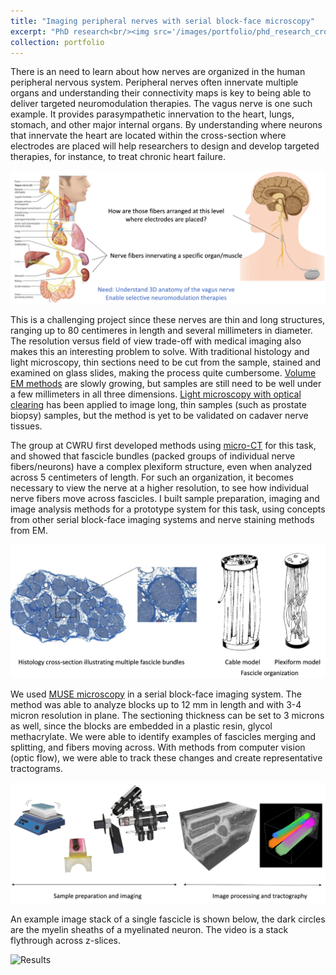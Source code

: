 ```yaml
---
title: "Imaging peripheral nerves with serial block-face microscopy"
excerpt: "PhD research<br/><img src='/images/portfolio/phd_research_crop.png' height='400'>"
collection: portfolio
---
```


There is an need to learn about how nerves are organized in the human peripheral nervous system. Peripheral nerves often innervate multiple organs and understanding their connectivity maps is key to being able to deliver targeted neuromodulation therapies. The vagus nerve is one such example. It provides parasympathetic innervation to the heart, lungs, stomach, and other major internal organs. By understanding where neurons that innervate the heart are located within the cross-section where electrodes are placed will help researchers to design and develop targeted therapies, for instance, to treat chronic heart failure.

![Motivation](/images/portfolio/phd_research_1.png)

This is a challenging project since these nerves are thin and long structures, ranging up to 80 centimeres in length and several millimeters in diameter. The resolution versus field of view trade-off with medical imaging also makes this an interesting problem to solve. With traditional histology and light microscopy, thin sections need to be cut from the sample, stained and examined on glass slides, making the process quite cumbersome. [Volume EM methods](https://doi.org/10.1038/s41592-023-01861-8) are slowly growing, but samples are still need to be well under a few millimeters in all three dimensions. [Light microscopy with optical clearing](https://doi.org/10.5858%2Farpa.2018-0466-OA) has been applied to image long, thin samples (such as prostate biopsy) samples, but the method is yet to be validated on cadaver nerve tissues. 

The group at CWRU first developed methods using [micro-CT](https://doi.org/10.1088/1741-2552/ac9643) for this task, and showed that fascicle bundles (packed groups of individual nerve fibers/neurons) have a complex plexiform structure, even when analyzed across 5 centimeters of length. For such an organization, it becomes necessary to view the nerve at a higher resolution, to see how individual nerve fibers move across fascicles. I built sample preparation, imaging and image analysis methods for a prototype system for this task, using concepts from other serial block-face imaging systems and nerve staining methods from EM.

![Histology and fascicle organization](/images/portfolio/phd_research_2.png)

We used [MUSE microscopy](https://doi.org/10.1038/s41551-017-0165-y) in a serial block-face imaging system. The method was able to analyze blocks up to 12 mm in length and with 3-4 micron resolution in plane. The sectioning thickness can be set to 3 microns as well, since the blocks are embedded in a plastic resin, glycol methacrylate. We were able to identify examples of fascicles merging and splitting, and fibers moving across. With methods from computer vision (optic flow), we were able to track these changes and create representative tractograms.

![Methods](/images/portfolio/phd_research_crop.png)

An example image stack of a single fascicle is shown below, the dark circles are the myelin sheaths of a myelinated neuron. The video is a stack flythrough across z-slices.

![Results](/images/portfolio/muse_results.gif)


